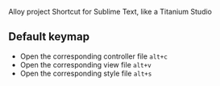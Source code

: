 Alloy project Shortcut for Sublime Text, like a Titanium Studio


## Default keymap

* Open the corresponding controller file ```alt+c```
* Open the corresponding view file ```alt+v```
* Open the corresponding style file ```alt+s```
